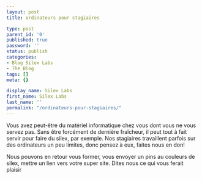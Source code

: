 ```yaml
---
layout: post
title: ordinateurs pour stagiaires

type: post
parent_id: '0'
published: true
password: ''
status: publish
categories:
- Blog Silex Labs
- The Blog
tags: []
meta: {}

display_name: Silex Labs
first_name: Silex Labs
last_name: ''
permalink: "/ordinateurs-pour-stagiaires/"
---
```


Vous avez peut-être du matériel informatique chez vous dont vous ne vous servez pas. Sans être forcément de dernière fraîcheur, il peut tout à fait servir pour faire du silex, par exemple. Nos stagiaires travaillent parfois sur des ordinateurs un peu limites, donc pensez à eux, faites nous en don!

Nous pouvons en retour vous former, vous envoyer un pins au couleurs de silex, mettre un lien vers votre super site. Dites nous ce qui vous ferait plaisir
